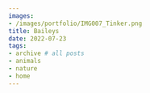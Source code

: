 ```yaml
---
images:
- /images/portfolio/IMG007_Tinker.png
title: Baileys
date: 2022-07-23
tags:
- archive # all posts
- animals
- nature
- home
---
```

